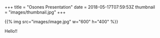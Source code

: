 +++
title = "Osones Presentation"
date = 2018-05-17T07:59:53Z
thumbnail = "images/thumbnail.jpg"
+++

{{% img src="images/image.jpg" w="600" h="400" %}}


Hello!!
